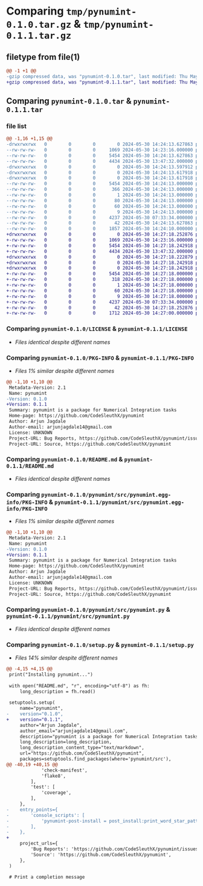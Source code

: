 # Comparing `tmp/pynumint-0.1.0.tar.gz` & `tmp/pynumint-0.1.1.tar.gz`

## filetype from file(1)

```diff
@@ -1 +1 @@
-gzip compressed data, was "pynumint-0.1.0.tar", last modified: Thu May 30 14:24:13 2024, max compression
+gzip compressed data, was "pynumint-0.1.1.tar", last modified: Thu May 30 14:27:18 2024, max compression
```

## Comparing `pynumint-0.1.0.tar` & `pynumint-0.1.1.tar`

### file list

```diff
@@ -1,16 +1,15 @@
-drwxrwxrwx   0        0        0        0 2024-05-30 14:24:13.627863 pynumint-0.1.0/
--rw-rw-rw-   0        0        0     1069 2024-05-30 14:23:16.000000 pynumint-0.1.0/LICENSE
--rw-rw-rw-   0        0        0     5454 2024-05-30 14:24:13.627863 pynumint-0.1.0/PKG-INFO
--rw-rw-rw-   0        0        0     4434 2024-05-30 13:47:32.000000 pynumint-0.1.0/README.md
-drwxrwxrwx   0        0        0        0 2024-05-30 14:24:13.597912 pynumint-0.1.0/pynumint/
-drwxrwxrwx   0        0        0        0 2024-05-30 14:24:13.617918 pynumint-0.1.0/pynumint/src/
-drwxrwxrwx   0        0        0        0 2024-05-30 14:24:13.617918 pynumint-0.1.0/pynumint/src/pynumint.egg-info/
--rw-rw-rw-   0        0        0     5454 2024-05-30 14:24:13.000000 pynumint-0.1.0/pynumint/src/pynumint.egg-info/PKG-INFO
--rw-rw-rw-   0        0        0      366 2024-05-30 14:24:13.000000 pynumint-0.1.0/pynumint/src/pynumint.egg-info/SOURCES.txt
--rw-rw-rw-   0        0        0        1 2024-05-30 14:24:13.000000 pynumint-0.1.0/pynumint/src/pynumint.egg-info/dependency_links.txt
--rw-rw-rw-   0        0        0       80 2024-05-30 14:24:13.000000 pynumint-0.1.0/pynumint/src/pynumint.egg-info/entry_points.txt
--rw-rw-rw-   0        0        0       60 2024-05-30 14:24:13.000000 pynumint-0.1.0/pynumint/src/pynumint.egg-info/requires.txt
--rw-rw-rw-   0        0        0        9 2024-05-30 14:24:13.000000 pynumint-0.1.0/pynumint/src/pynumint.egg-info/top_level.txt
--rw-rw-rw-   0        0        0     4237 2024-05-30 07:33:34.000000 pynumint-0.1.0/pynumint/src/pynumint.py
--rw-rw-rw-   0        0        0       42 2024-05-30 14:24:13.627863 pynumint-0.1.0/setup.cfg
--rw-rw-rw-   0        0        0     1857 2024-05-30 14:24:10.000000 pynumint-0.1.0/setup.py
+drwxrwxrwx   0        0        0        0 2024-05-30 14:27:18.252876 pynumint-0.1.1/
+-rw-rw-rw-   0        0        0     1069 2024-05-30 14:23:16.000000 pynumint-0.1.1/LICENSE
+-rw-rw-rw-   0        0        0     5454 2024-05-30 14:27:18.242918 pynumint-0.1.1/PKG-INFO
+-rw-rw-rw-   0        0        0     4434 2024-05-30 13:47:32.000000 pynumint-0.1.1/README.md
+drwxrwxrwx   0        0        0        0 2024-05-30 14:27:18.222879 pynumint-0.1.1/pynumint/
+drwxrwxrwx   0        0        0        0 2024-05-30 14:27:18.242918 pynumint-0.1.1/pynumint/src/
+drwxrwxrwx   0        0        0        0 2024-05-30 14:27:18.242918 pynumint-0.1.1/pynumint/src/pynumint.egg-info/
+-rw-rw-rw-   0        0        0     5454 2024-05-30 14:27:18.000000 pynumint-0.1.1/pynumint/src/pynumint.egg-info/PKG-INFO
+-rw-rw-rw-   0        0        0      318 2024-05-30 14:27:18.000000 pynumint-0.1.1/pynumint/src/pynumint.egg-info/SOURCES.txt
+-rw-rw-rw-   0        0        0        1 2024-05-30 14:27:18.000000 pynumint-0.1.1/pynumint/src/pynumint.egg-info/dependency_links.txt
+-rw-rw-rw-   0        0        0       60 2024-05-30 14:27:18.000000 pynumint-0.1.1/pynumint/src/pynumint.egg-info/requires.txt
+-rw-rw-rw-   0        0        0        9 2024-05-30 14:27:18.000000 pynumint-0.1.1/pynumint/src/pynumint.egg-info/top_level.txt
+-rw-rw-rw-   0        0        0     4237 2024-05-30 07:33:34.000000 pynumint-0.1.1/pynumint/src/pynumint.py
+-rw-rw-rw-   0        0        0       42 2024-05-30 14:27:18.252876 pynumint-0.1.1/setup.cfg
+-rw-rw-rw-   0        0        0     1712 2024-05-30 14:27:00.000000 pynumint-0.1.1/setup.py
```

### Comparing `pynumint-0.1.0/LICENSE` & `pynumint-0.1.1/LICENSE`

 * *Files identical despite different names*

### Comparing `pynumint-0.1.0/PKG-INFO` & `pynumint-0.1.1/PKG-INFO`

 * *Files 1% similar despite different names*

```diff
@@ -1,10 +1,10 @@
 Metadata-Version: 2.1
 Name: pynumint
-Version: 0.1.0
+Version: 0.1.1
 Summary: pynumint is a package for Numerical Integration tasks
 Home-page: https://github.com/CodeSleuthX/pynumint
 Author: Arjun Jagdale
 Author-email: arjunjagdale14@gmail.com
 License: UNKNOWN
 Project-URL: Bug Reports, https://github.com/CodeSleuthX/pynumint/issues
 Project-URL: Source, https://github.com/CodeSleuthX/pynumint
```

### Comparing `pynumint-0.1.0/README.md` & `pynumint-0.1.1/README.md`

 * *Files identical despite different names*

### Comparing `pynumint-0.1.0/pynumint/src/pynumint.egg-info/PKG-INFO` & `pynumint-0.1.1/pynumint/src/pynumint.egg-info/PKG-INFO`

 * *Files 1% similar despite different names*

```diff
@@ -1,10 +1,10 @@
 Metadata-Version: 2.1
 Name: pynumint
-Version: 0.1.0
+Version: 0.1.1
 Summary: pynumint is a package for Numerical Integration tasks
 Home-page: https://github.com/CodeSleuthX/pynumint
 Author: Arjun Jagdale
 Author-email: arjunjagdale14@gmail.com
 License: UNKNOWN
 Project-URL: Bug Reports, https://github.com/CodeSleuthX/pynumint/issues
 Project-URL: Source, https://github.com/CodeSleuthX/pynumint
```

### Comparing `pynumint-0.1.0/pynumint/src/pynumint.py` & `pynumint-0.1.1/pynumint/src/pynumint.py`

 * *Files identical despite different names*

### Comparing `pynumint-0.1.0/setup.py` & `pynumint-0.1.1/setup.py`

 * *Files 14% similar despite different names*

```diff
@@ -4,15 +4,15 @@
 print("Installing pynumint...")
 
 with open("README.md", "r", encoding="utf-8") as fh:
     long_description = fh.read()
 
 setuptools.setup(
     name="pynumint",
-    version="0.1.0",
+    version="0.1.1",
     author="Arjun Jagdale",
     author_email="arjunjagdale14@gmail.com",
     description="pynumint is a package for Numerical Integration tasks",
     long_description=long_description,
     long_description_content_type="text/markdown",
     url="https://github.com/CodeSleuthX/pynumint",
     packages=setuptools.find_packages(where='pynumint/src'),
@@ -40,19 +40,15 @@
             'check-manifest',
             'flake8',
         ],
         'test': [
             'coverage',
         ],
     },
-    entry_points={
-        'console_scripts': [
-            'pynumint-post-install = post_install:print_word_star_pattern',
-        ],
-    },
+
     project_urls={
         'Bug Reports': 'https://github.com/CodeSleuthX/pynumint/issues',
         'Source': 'https://github.com/CodeSleuthX/pynumint',
     },
 )
 
 # Print a completion message
```

